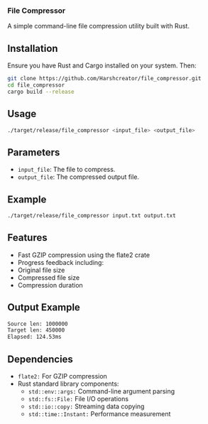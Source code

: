 ### File Compressor

A simple command-line file compression utility built with Rust.

## Installation

Ensure you have Rust and Cargo installed on your system. Then:

```bash
git clone https://github.com/Harshcreator/file_compressor.git
cd file_compressor
cargo build --release
```

## Usage

```bash
./target/release/file_compressor <input_file> <output_file>
```

## Parameters

- `input_file`: The file to compress.
- `output_file`: The compressed output file.

## Example

```bash
./target/release/file_compressor input.txt output.txt
```

## Features

- Fast GZIP compression using the flate2 crate
- Progress feedback including:
- Original file size
- Compressed file size
- Compression duration

## Output Example

```bash
Source len: 1000000
Target len: 450000
Elapsed: 124.53ms
```

## Dependencies

- `flate2:` For GZIP compression
- Rust standard library components:
    - `std::env::args:` Command-line argument parsing
    - `std::fs::File:` File I/O operations
    - `std::io::copy:` Streaming data copying
    - `std::time::Instant:` Performance measurement